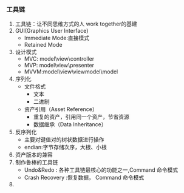 ### 工具链

1. 工具链：让不同思维方式的人 work together的基建
2. GUI(Graphics User Interface)
   - Immediate Mode:直接模式
   - Retained Mode
3. 设计模式
   - MVC: model\view\controller
   - MVP: model\view\presenter
   - MVVM:model\view\viewmodel\model
4. 序列化
   - 文件格式
     - 文本
     - 二进制
   - 资产引用（Asset Reference）
     - 重复的资产，引用同一个资产，节省资源
     - 数据继承（Data Inheritance）
5. 反序列化
   - 主要对键值对的树状数据进行操作
   - endian:字节存储次序，大根、小根
6. 资产版本的兼容
7. 制作鲁棒的工具链
   - Undo&Redo : 各种工具链最核心的功能之一,Command 命令模式
   - Crash Recovery :恢复数据， Command 命令模式
8. 